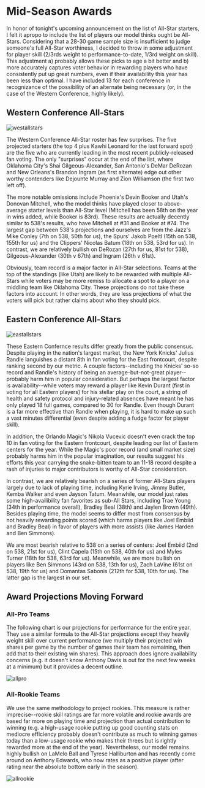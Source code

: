 # Mid-Season Awards

In honor of tonight's upcoming announcement on the list of All-Star starters, I felt it apropo to include the list of players our model thinks ought be All-Stars. Considering that a 28-30 game sample size is insufficient to judge someone's full All-Star worthiness, I decided to throw in some adjustment for player skill (2/3rds weight to performance-to-date, 1/3rd weight on skill). This adjustment a) probably allows these picks to age a bit better and b) more accurately captures voter behavior in rewarding players who have consistently put up great numbers, even if their availability this year has been less than optimal. I have included 13 for each conference in recognizance of the possibility of an alternate being necessary (or, in the case of the Western Conference, highly likely).

## Western Conference All-Stars
![westallstars](https://github.com/williamjackarnesen/nba-player-projections/raw/main/images/West_All_Star.png)

The Western Conference All-Star roster has few surprises. The five projected starters (the top 4 plus Kawhi Leonard for the last forward spot) are the five who are currently leading in the most recent publicly-released fan voting. The only "surprises" occur at the end of the list, where Oklahoma City's Shai Gilgeous-Alexander, San Antonio's DeMar DeRozan and New Orleans's Brandon Ingram (as first alternate) edge out other worthy contenders like Dejounte Murray and Zion Williamson (the first two left off). 

The more notable omissions include Phoenix's Devin Booker and Utah's Donovan Mitchell, who the model thinks have played closer to above-average starter levels than All-Star level (Mitchell has been 58th on the year in wins added, while Booker is 83rd). These results are actually decently similar to 538's results, who have Mitchell at #31 and Booker at #74. The largest gap between 538's projections and ourselves are from the Jazz's Mike Conley (7th on 538, 50th for us), the Spurs' Jakob Poeltl (15th on 538, 155th for us) and the Clippers' Nicolas Batum (18th on 538, 53rd for us). In contrast, we are relatively bullish on DeRozan (27th for us, 81st for 538), Gilgeous-Alexander (30th v 67th) and Ingram (26th v 61st).

Obviously, team record is a major factor in All-Star selections. Teams at the top of the standings (like Utah) are likely to be rewarded with multiple All-Stars while voters may be more remiss to allocate a spot to a player on a middling team like Oklahoma City. These projections do not take these factors into account. In other words, they are less projections of what the voters will pick but rather claims about who they should pick. 


## Eastern Conference All-Stars
![eastallstars](https://github.com/williamjackarnesen/nba-player-projections/raw/main/images/East_All_Star.png)

These Eastern Confernce results differ greatly from the public consensus. Despite playing in the nation's largest market, the New York Knicks' Julius Randle languishes a distant 8th in fan voting for the East frontcourt, despite ranking second by our metric. A couple factors--including the Knicks' so-so record and Randle's history of being an average-but-not-great player--probably harm him in popular consideration. But perhaps the largest factor is availability--while voters may reward a player like Kevin Durant (first in voting for all Eastern players) for his stellar play on the court, a string of health and safety protocol and injury-related absences have meant he has only played 18 full games, compared to 30 for Randle. Even though Durant is a far more effective than Randle when playing, it is hard to make up such a vast minutes differential (even despite adding a fudge factor for player skill).

In addition, the Orlando Magic's Nikola Vucevic doesn't even crack the top 10 in fan voting for the Eastern frontcourt, despite leading our list of Eastern centers for the year. While the Magic's poor record (and small market size) probably harms him in the popular imagination, our results suggest his efforts this year carrying the snake-bitten team to an 11-18 record despite a rash of injuries to major contributors is worthy of All-Star consideration.

In contrast, we are relatively bearish on a series of former All-Stars players largely due to lack of playing time, including Kyrie Irving, Jimmy Butler, Kemba Walker and even Jayson Tatum. Meanwhile, our model just rates some high-availibility fan favorites as sub-All Stars, including Trae Young (34th in performance overall), Bradley Beal (38th) and Jaylen Brown (49th). Besides playing time, the model seems to differ most from consensus by not heavily rewarding points scored (which harms players like Joel Embiid and Bradley Beal) in favor of players with more assists (like James Harden and Ben Simmons).

We are most bearish relative to 538 on a series of centers: Joel Embiid (2nd on 538, 21st for us), Clint Capela (15th on 538, 40th for us) and Myles Turner (18th for 538, 63rd for us). Meanwhile, we are more bullish on players like Ben Simmons (43rd on 538, 13th for us), Zach LaVine (61st on 538, 19th for us) and Domantas Sabonis (212th for 538, 10th for us). The latter gap is the largest in our set.

## Award Projections Moving Forward

### All-Pro Teams
The following chart is our projections for performance for the entire year. They use a similar formula to the All-Star projections except they heavily weight skill over current performance (we multiply their projected win shares per game by the number of games their team has remaining, then add that to their existing win shares). This approach does ignore availability concerns (e.g. it doesn't know Anthony Davis is out for the next few weeks at a minimum) but it provides a decent outline. 

![allpro](https://github.com/williamjackarnesen/nba-player-projections/raw/main/images/AllPro.png)

### All-Rookie Teams
We use the same methodology to project rookies. This measure is rather imprecise--rookie skill ratings are far more volatile and rookie awards are based far more on playing time and projection than actual contribution to winning (e.g. a high-usage rookie putting up good counting stats on mediocre efficiency probably doesn't contribute as much to winning games today than a low-usage rookie who makes their threes but is rightly rewarded more at the end of the year). Nevertheless, our model remains highly bullish on LaMelo Ball and Tyrese Halliburton and has recently come around on Anthony Edwards, who now rates as a positive player (after rating near the absolute bottom early in the season).

![allrookie](https://github.com/williamjackarnesen/nba-player-projections/raw/main/images/AllPro.png)



